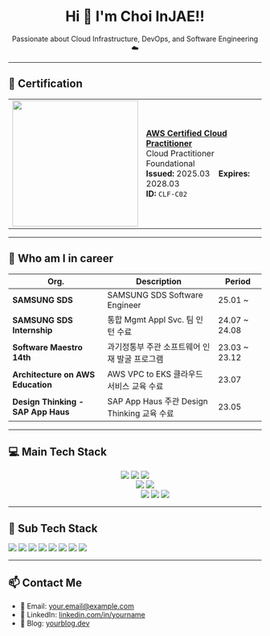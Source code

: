 <!-- GitHub Profile README.md 예시 -->

<h1 align="center">Hi 👋 I'm Choi InJAE!!</h1>

<p align="center">
  Passionate about Cloud Infrastructure, DevOps, and Software Engineering ☁️
</p>

---

## 📜 Certification

<table>
  <tr>
    <td>
      <img src="https://github.com/user-attachments/assets/1aa38d3c-f474-45e4-8f46-4c5b80228ffa" width="250"/>
    </td>
    <td>
      <a href="https://aws.amazon.com/certification/certified-cloud-practitioner/"><b>AWS Certified Cloud Practitioner</b></a><br/>
      Cloud Practitioner Foundational<br/>
      <b>Issued:</b> 2025.03 &nbsp;&nbsp; <b>Expires:</b> 2028.03<br/>
      <b>ID:</b> <code>CLF-C02</code>
    </td>
  </tr>
</table>

---

## 📖 Who am I in career

| Org.                              | Description                                                       | Period       |
|----------------------------------|-------------------------------------------------------------------|--------------|
| **SAMSUNG SDS**                  | SAMSUNG SDS Software Engineer                                     | 25.01 ~      |
| **SAMSUNG SDS Internship**       | 통합 Mgmt Appl Svc. 팀 인턴 수료                                  | 24.07 ~ 24.08 |
| **Software Maestro 14th**        | 과기정통부 주관 소프트웨어 인재 발굴 프로그램                    | 23.03 ~ 23.12 |
| **Architecture on AWS Education**| AWS VPC to EKS 클라우드 서비스 교육 수료                          | 23.07        |
| **Design Thinking - SAP App Haus**| SAP App Haus 주관 Design Thinking 교육 수료                      | 23.05        |

---

## 💻 Main Tech Stack

<!-- 첫 줄: 정렬 없음 (중앙) -->
<div style="text-align: center; margin-left: 0px;">
  <img src="https://img.shields.io/badge/KUBERNETES-326CE5?style=for-the-badge&logo=kubernetes&logoColor=white"/>
  <img src="https://img.shields.io/badge/Amazon%20EKS-FF9900?style=for-the-badge&logo=amazon-eks&logoColor=white"/>
  <img src="https://img.shields.io/badge/DOCKER-2496ED?style=for-the-badge&logo=docker&logoColor=white"/>
</div>

<!-- 두 번째 줄: 약간 들여쓰기 -->
<div style="text-align: center; margin-left: 40px;">
  <img src="https://img.shields.io/badge/Amazon%20ECR-FF9900?style=for-the-badge&logo=amazonaws&logoColor=white"/>
  <img src="https://img.shields.io/badge/SPRING%20BOOT-6DB33F?style=for-the-badge&logo=springboot&logoColor=white"/>
</div>

<!-- 세 번째 줄: 더 들여쓰기 -->
<div style="text-align: center; margin-left: 80px;">
  <img src="https://img.shields.io/badge/TERRAFORM-7B42BC?style=for-the-badge&logo=terraform&logoColor=white"/>
  <img src="https://img.shields.io/badge/APACHE%20KAFKA-231F20?style=for-the-badge&logo=apachekafka&logoColor=white"/>
  <img src="https://img.shields.io/badge/LLM-000000?style=for-the-badge"/>
</div>


---

## 📌 Sub Tech Stack

<p>
  <img src="https://img.shields.io/badge/NODE.JS-339933?style=for-the-badge&logo=nodedotjs&logoColor=white"/>
  <img src="https://img.shields.io/badge/EXPRESS.TS-000000?style=for-the-badge&logo=express&logoColor=white"/>
  <img src="https://img.shields.io/badge/TYPESCRIPT-3178C6?style=for-the-badge&logo=typescript&logoColor=white"/>
  <img src="https://img.shields.io/badge/BLOCKCHAIN-121212?style=for-the-badge"/>
  <img src="https://img.shields.io/badge/SOLIDITY-363636?style=for-the-badge&logo=solidity&logoColor=white"/>
  <img src="https://img.shields.io/badge/PYTHON-3776AB?style=for-the-badge&logo=python&logoColor=white"/>
  <img src="https://img.shields.io/badge/IOT-0088CC?style=for-the-badge"/>
  <img src="https://img.shields.io/badge/REACT.JS-61DAFB?style=for-the-badge&logo=react&logoColor=white"/>
</p>

---

## 📫 Contact Me

- 📧 Email: your.email@example.com  
- 💼 LinkedIn: [linkedin.com/in/yourname](https://linkedin.com/in/yourname)  
- 📝 Blog: [yourblog.dev](https://yourblog.dev)  
